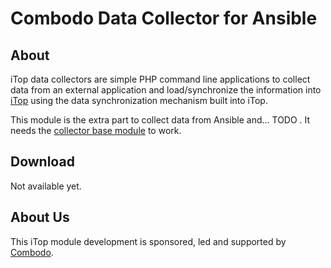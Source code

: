 # Combodo Data Collector for Ansible

## About

iTop data collectors are simple PHP command line applications to collect data from an external application and load/synchronize the
 information into [iTop](https://github.com/Combodo/iTop) using the data synchronization mechanism built into iTop.

This module is the extra part to collect data from Ansible and... TODO . It needs  the 
[collector base module](https://github.com/Combodo/itop-data-collector-base) to work.


## Download

Not available yet.


## About Us

This iTop module development is sponsored, led and supported by [Combodo](https://www.combodo.com).

